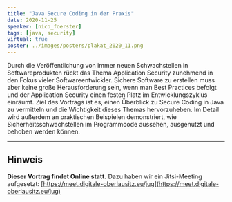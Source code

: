 ```yaml
---
title: "Java Secure Coding in der Praxis"
date: 2020-11-25
speaker: [nico_foerster]
tags: [java, security]
virtual: true
poster: ../images/posters/plakat_2020_11.png
---
```


Durch die Veröffentlichung von immer neuen Schwachstellen in Softwareprodukten rückt das Thema Application Security
zunehmend in den Fokus vieler Softwareentwickler. Sichere Software zu erstellen muss aber keine große Herausforderung
sein, wenn man Best Practices befolgt und der Application Security einen festen Platz im Entwicklungszyklus einräumt.
Ziel des Vortrags ist es, einen Überblick zu Secure Coding in Java zu vermitteln und die Wichtigkeit dieses Themas
hervorzuheben. Im Detail wird außerdem an praktischen Beispielen demonstriert, wie Sicherheitsschwachstellen im
Programmcode aussehen, ausgenutzt und behoben werden können.

---

## Hinweis

**Dieser Vortrag findet Online statt.** Dazu haben wir ein Jitsi-Meeting aufgesetzt:
[https://meet.digitale-oberlausitz.eu/jug](https://meet.digitale-oberlausitz.eu/jug)
